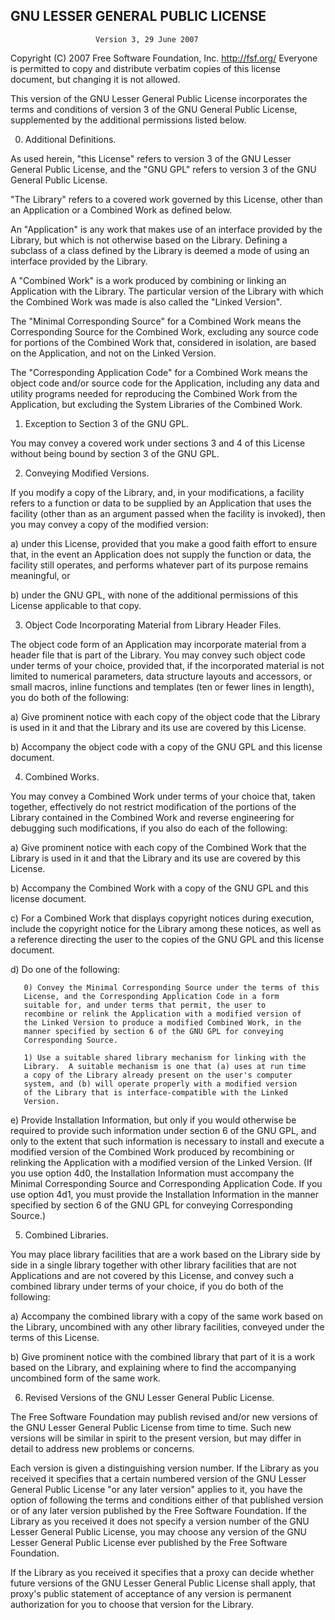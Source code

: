 GNU LESSER GENERAL PUBLIC LICENSE
---
                       Version 3, 29 June 2007

 Copyright (C) 2007 Free Software Foundation, Inc. <http://fsf.org/>
 Everyone is permitted to copy and distribute verbatim copies
 of this license document, but changing it is not allowed.


  This version of the GNU Lesser General Public License incorporates
the terms and conditions of version 3 of the GNU General Public
License, supplemented by the additional permissions listed below.

  0. Additional Definitions.

  As used herein, "this License" refers to version 3 of the GNU Lesser
General Public License, and the "GNU GPL" refers to version 3 of the GNU
General Public License.

  "The Library" refers to a covered work governed by this License,
other than an Application or a Combined Work as defined below.

  An "Application" is any work that makes use of an interface provided
by the Library, but which is not otherwise based on the Library.
Defining a subclass of a class defined by the Library is deemed a mode
of using an interface provided by the Library.

  A "Combined Work" is a work produced by combining or linking an
Application with the Library.  The particular version of the Library
with which the Combined Work was made is also called the "Linked
Version".

  The "Minimal Corresponding Source" for a Combined Work means the
Corresponding Source for the Combined Work, excluding any source code
for portions of the Combined Work that, considered in isolation, are
based on the Application, and not on the Linked Version.

  The "Corresponding Application Code" for a Combined Work means the
object code and/or source code for the Application, including any data
and utility programs needed for reproducing the Combined Work from the
Application, but excluding the System Libraries of the Combined Work.

  1. Exception to Section 3 of the GNU GPL.

  You may convey a covered work under sections 3 and 4 of this License
without being bound by section 3 of the GNU GPL.

  2. Conveying Modified Versions.

  If you modify a copy of the Library, and, in your modifications, a
facility refers to a function or data to be supplied by an Application
that uses the facility (other than as an argument passed when the
facility is invoked), then you may convey a copy of the modified
version:

   a) under this License, provided that you make a good faith effort to
   ensure that, in the event an Application does not supply the
   function or data, the facility still operates, and performs
   whatever part of its purpose remains meaningful, or

   b) under the GNU GPL, with none of the additional permissions of
   this License applicable to that copy.

  3. Object Code Incorporating Material from Library Header Files.

  The object code form of an Application may incorporate material from
a header file that is part of the Library.  You may convey such object
code under terms of your choice, provided that, if the incorporated
material is not limited to numerical parameters, data structure
layouts and accessors, or small macros, inline functions and templates
(ten or fewer lines in length), you do both of the following:

   a) Give prominent notice with each copy of the object code that the
   Library is used in it and that the Library and its use are
   covered by this License.

   b) Accompany the object code with a copy of the GNU GPL and this license
   document.

  4. Combined Works.

  You may convey a Combined Work under terms of your choice that,
taken together, effectively do not restrict modification of the
portions of the Library contained in the Combined Work and reverse
engineering for debugging such modifications, if you also do each of
the following:

   a) Give prominent notice with each copy of the Combined Work that
   the Library is used in it and that the Library and its use are
   covered by this License.

   b) Accompany the Combined Work with a copy of the GNU GPL and this license
   document.

   c) For a Combined Work that displays copyright notices during
   execution, include the copyright notice for the Library among
   these notices, as well as a reference directing the user to the
   copies of the GNU GPL and this license document.

   d) Do one of the following:

       0) Convey the Minimal Corresponding Source under the terms of this
       License, and the Corresponding Application Code in a form
       suitable for, and under terms that permit, the user to
       recombine or relink the Application with a modified version of
       the Linked Version to produce a modified Combined Work, in the
       manner specified by section 6 of the GNU GPL for conveying
       Corresponding Source.

       1) Use a suitable shared library mechanism for linking with the
       Library.  A suitable mechanism is one that (a) uses at run time
       a copy of the Library already present on the user's computer
       system, and (b) will operate properly with a modified version
       of the Library that is interface-compatible with the Linked
       Version.

   e) Provide Installation Information, but only if you would otherwise
   be required to provide such information under section 6 of the
   GNU GPL, and only to the extent that such information is
   necessary to install and execute a modified version of the
   Combined Work produced by recombining or relinking the
   Application with a modified version of the Linked Version. (If
   you use option 4d0, the Installation Information must accompany
   the Minimal Corresponding Source and Corresponding Application
   Code. If you use option 4d1, you must provide the Installation
   Information in the manner specified by section 6 of the GNU GPL
   for conveying Corresponding Source.)

  5. Combined Libraries.

  You may place library facilities that are a work based on the
Library side by side in a single library together with other library
facilities that are not Applications and are not covered by this
License, and convey such a combined library under terms of your
choice, if you do both of the following:

   a) Accompany the combined library with a copy of the same work based
   on the Library, uncombined with any other library facilities,
   conveyed under the terms of this License.

   b) Give prominent notice with the combined library that part of it
   is a work based on the Library, and explaining where to find the
   accompanying uncombined form of the same work.

  6. Revised Versions of the GNU Lesser General Public License.

  The Free Software Foundation may publish revised and/or new versions
of the GNU Lesser General Public License from time to time. Such new
versions will be similar in spirit to the present version, but may
differ in detail to address new problems or concerns.

  Each version is given a distinguishing version number. If the
Library as you received it specifies that a certain numbered version
of the GNU Lesser General Public License "or any later version"
applies to it, you have the option of following the terms and
conditions either of that published version or of any later version
published by the Free Software Foundation. If the Library as you
received it does not specify a version number of the GNU Lesser
General Public License, you may choose any version of the GNU Lesser
General Public License ever published by the Free Software Foundation.

  If the Library as you received it specifies that a proxy can decide
whether future versions of the GNU Lesser General Public License shall
apply, that proxy's public statement of acceptance of any version is
permanent authorization for you to choose that version for the
Library.